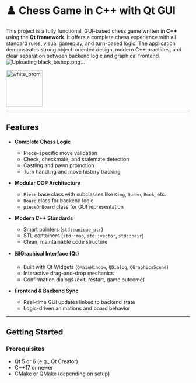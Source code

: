 # ♟️ Chess Game in C++ with Qt GUI

This project is a fully functional, GUI-based chess game written in **C++** using the **Qt framework**. It offers a complete chess experience with all standard rules, visual gameplay, and turn-based logic. The application demonstrates strong object-oriented design, modern C++ practices, and clear separation between backend logic and graphical frontend.![Uploading black_bishop.png…]()

<img width="100" height="100" alt="white_prom" src="https://github.com/user-attachments/assets/607742e7-2f9d-4998-b3d3-d582475fee6a" />

---

## Features

- **Complete Chess Logic**
  - Piece-specific move validation
  - Check, checkmate, and stalemate detection
  - Castling and pawn promotion
  - Turn handling and move history tracking

- **Modular OOP Architecture**
  - `Piece` base class with subclasses like `King`, `Queen`, `Rook`, etc.
  - `Board` class for backend logic
  - `pieceOnBoard` class for GUI representation

- **Modern C++ Standards**
  - Smart pointers (`std::unique_ptr`)
  - STL containers (`std::map`, `std::vector`, `std::pair`)
  - Clean, maintainable code structure

- 🖼**Graphical Interface (Qt)**
  - Built with Qt Widgets (`QMainWindow`, `QDialog`, `QGraphicsScene`)
  - Interactive drag-and-drop mechanics
  - Confirmation dialogs (exit, restart, game outcome)

- **Frontend & Backend Sync**
  - Real-time GUI updates linked to backend state
  - Logic-driven animations and board behavior

---

## Getting Started

### Prerequisites
- Qt 5 or 6 (e.g., Qt Creator)
- C++17 or newer
- CMake or QMake (depending on setup)
